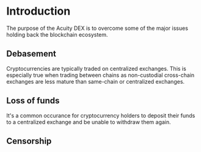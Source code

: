 # Introduction

The purpose of the Acuity DEX is to overcome some of the major issues holding back the blockchain ecosystem.

## Debasement

Cryptocurrencies are typically traded on centralized exchanges. This is especially true when trading between chains as non-custodial cross-chain exchanges are less mature than same-chain or centralized exchanges.

## Loss of funds

It's a common occurance for cryptocurrency holders to deposit their funds to a centralized exchange and be unable to withdraw them again.

## Censorship
